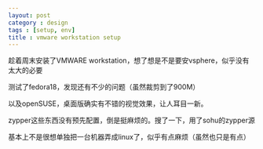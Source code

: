 ```yaml
---
layout: post
category : design
tags : [setup, env]
title : vmware workstation setup
---
```


趁着周末安装了VMWARE workstation，想了想是不是要安vsphere，似乎没有太大的必要

测试了fedora18，发现还有不少的问题（虽然裁剪到了900M）

以及openSUSE，桌面版确实有不错的视觉效果，让人耳目一新。

zypper这些东西没有预先配置，倒是挺麻烦的。搜了一下，用了sohu的zypper源

基本上不是很想单独把一台机器弄成linux了，似乎有点麻烦（虽然也只是有点）